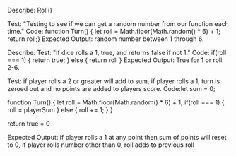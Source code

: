 Describe: Roll()

Test: "Testing to see if we can get a random number from our function each time."
Code: function Turn() {
    let roll = Math.floor(Math.random() * 6) + 1;
    return roll;}
Expected Output: random number between 1 through 6.

Describe: 
Test: "If dice rolls a 1, true, and returns false if not 1."
Code:
if(roll === 1) {
    return true;
    }
else {
    return roll
    }
Expected Output: True for 1 or roll 2-6.

Test: if player rolls a 2 or greater will add to sum, if player rolls a 1, turn is zeroed out and no points are added to players score.
Code:let sum = 0;

function Turn() {
    let roll = Math.floor(Math.random() * 6) + 1;
    if(roll === 1) {
      roll = playerSum
      }
    else {
      roll += 1;
      }
    }  

return true = 0



Expected Output: if player rolls a 1 at any point then sum of points will reset to 0, if player rolls number other than 0, roll adds to previous roll
